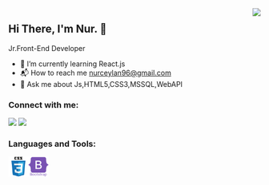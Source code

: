 <img src=" https://media.giphy.com/media/CW27AW0nlp5u0/giphy.gif" align="right" withd="400" height="250">

## Hi There, I'm Nur. :wave:


Jr.Front-End Developer
- :seedling:  I’m currently learning React.js
- :mailbox_with_mail: How to reach me nurceylan96@gmail.com
- :thought_balloon: Ask me about Js,HTML5,CSS3,MSSQL,WebAPI

### Connect with me:

[<img  width="22" src="https://unpkg.com/simple-icons@v7/icons/linkedin.svg" />][Linkedin]
[<img  width="22" src="https://unpkg.com/simple-icons@v7/icons/twitter.svg" />][twitter]



### Languages and Tools:

[ <img src="https://raw.githubusercontent.com/devicons/devicon/master/icons/bootstrap/bootstrap-plain-wordmark.svg" alt="bootstrap" width="40" height="40"/> </a> ](https://getbootstrap.com/) [ <img align="left"  src="https://raw.githubusercontent.com/devicons/devicon/master/icons/css3/css3-original-wordmark.svg" width="40" height="40" target="_blank" rel="noreferrer"/> ]("https://www.w3schools.com/css/)










[linkedin]: https://www.linkedin.com/in/nurceylann/
[twitter]: https://twitter.com/feslegennce


